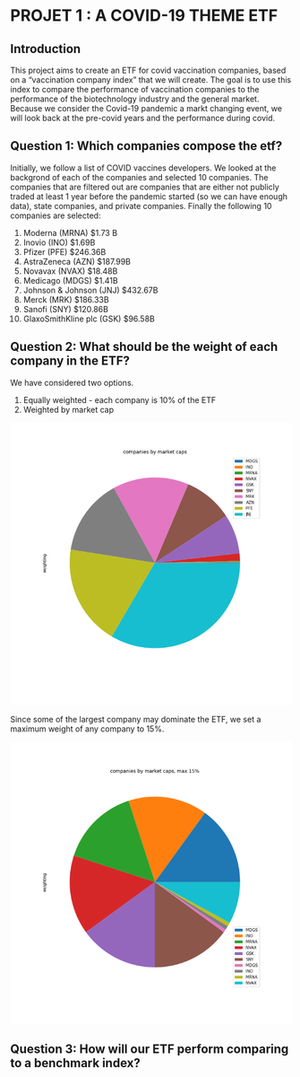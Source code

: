 # PROJET 1 : A COVID-19 THEME ETF

## Introduction

This project aims to create an ETF for covid vaccination companies, based on a “vaccination company index” that we will create. The goal is to use this index to compare the performance of vaccination companies to the performance of the biotechnology industry and the general market. Because we consider the Covid-19 pandemic a markt changing event, we will look back at the pre-covid years and the performance during covid. 

## Question 1: Which companies compose the etf?

Initially, we follow a list of COVID vaccines developers. We looked at the backgrond of each of the companies and selected 10 companies. The companies that are filtered out are companies that are either not publicly traded at least 1 year before the pandemic started (so we can have enough data), state companies, and private companies. Finally the following 10 companies are selected:

1. Moderna (MRNA)			$1.73 B
2. Inovio (INO)				$1.69B
3. Pfizer (PFE)				$246.36B
4. AstraZeneca (AZN)			$187.99B
5. Novavax (NVAX)			$18.48B
6. Medicago (MDGS)			$1.41B
7. Johnson & Johnson (JNJ)		$432.67B
8. Merck (MRK)				$186.33B
9. Sanofi (SNY)				$120.86B
10. GlaxoSmithKline plc (GSK)	$96.58B	


## Question 2: What should be the weight of each company in the ETF?

We have considered two options.

1. Equally weighted - each company is 10% of the ETF
2. Weighted by market cap

![Weighted by market cap pie chart](./index_by_market_caps.png)

Since some of the largest company may dominate the ETF, we set a maximum weight of any company to 15%. 

![Weighted by market cap pie chart](./index_by_market_caps_max15.png)


## Question 3: How will our ETF perform comparing to a benchmark index?


